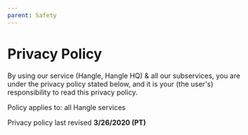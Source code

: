 ```yaml
---
parent: Safety
---
```

# Privacy Policy

By using our service (Hangle, Hangle HQ) & all our subservices, you are under the privacy policy stated below, and it is your (the user's) responsibility to read this privacy policy.

Policy applies to: all Hangle services

Privacy policy last revised **3/26/2020 (PT)** 

